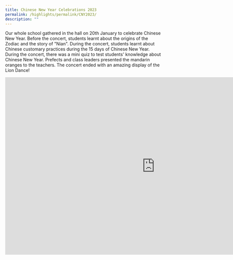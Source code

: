 ```yaml
---
title: Chinese New Year Celebrations 2023
permalink: /highlights/permalink/CNY2023/
description: ""
---
```


Our whole school gathered in the hall on 20th January to celebrate Chinese New Year. Before the concert, students learnt about the origins of the Zodiac and the story of "Nian".&nbsp;During the concert, students learnt about Chinese customary practices during the 15 days of Chinese New Year. During the concert, there was a mini quiz to test students' knowledge about Chinese New Year. Prefects and class leaders presented the mandarin oranges to the teachers. The concert ended with an amazing display of the Lion Dance!

<iframe allowfullscreen="true" height="569" width="960" frameborder="0" src="https://docs.google.com/presentation/d/e/2PACX-1vR1c1-2YTLvJGBvdSH5AonsNKzHPP6zbwMdPSJlpU0Ksw0FzSBJnbRjmm4zp-Zw9Gez1wNNp4kDH-W7/embed?start=true&amp;loop=true&amp;delayms=3000"></iframe>